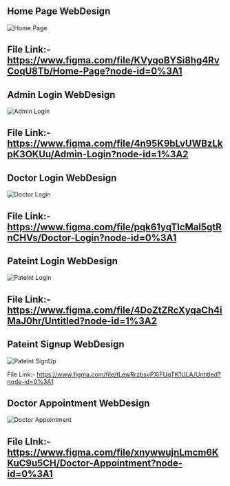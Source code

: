 ## Home Page WebDesign
![Home Page](https://user-images.githubusercontent.com/107476654/188731708-7ff9bfb2-ce55-4ba2-af9f-5bac71a1877c.png)

File Link:-
https://www.figma.com/file/KVyqoBYSi8hg4RvCoqU8Tb/Home-Page?node-id=0%3A1
---

## Admin Login WebDesign
![Admin Login](https://user-images.githubusercontent.com/107476654/188723944-f2d50a03-c9f3-4558-b522-b35a28038da4.png)

File Link:-
https://www.figma.com/file/4n95K9bLvUWBzLkpK3OKUu/Admin-Login?node-id=1%3A2
---

## Doctor Login WebDesign
![Doctor Login](https://user-images.githubusercontent.com/107476654/188724355-ff54c638-8d4d-4af0-9345-662d6d2f08f0.png)

File Link:-
https://www.figma.com/file/pqk61yqTIcMal5gtRnCHVs/Doctor-Login?node-id=0%3A1
---

## Pateint Login WebDesign
![Pateint Login](https://user-images.githubusercontent.com/107476654/188724585-3ef8d100-2d78-40db-881d-a6f04c6cc3cb.png)

File Link:-
https://www.figma.com/file/4DoZtZRcXyqaCh4iMaJ0hr/Untitled?node-id=1%3A2
---

## Pateint Signup WebDesign
![Pateint SignUp](https://user-images.githubusercontent.com/107476654/188724771-76ff2e92-a3b2-46f2-bb82-19fbc01f1682.png)

File Link:-
https://www.figma.com/file/tLewRrzbsvPXiFUqTK1ULA/Untitled?node-id=0%3A1

## Doctor Appointment WebDesign
![Doctor Appointment](https://user-images.githubusercontent.com/107476654/188769845-9c73e20d-73c2-4c15-9b1d-fa96d01d459f.png)

File LInk:-
https://www.figma.com/file/xnywwujnLmcm6KKuC9u5CH/Doctor-Appointment?node-id=0%3A1
---
